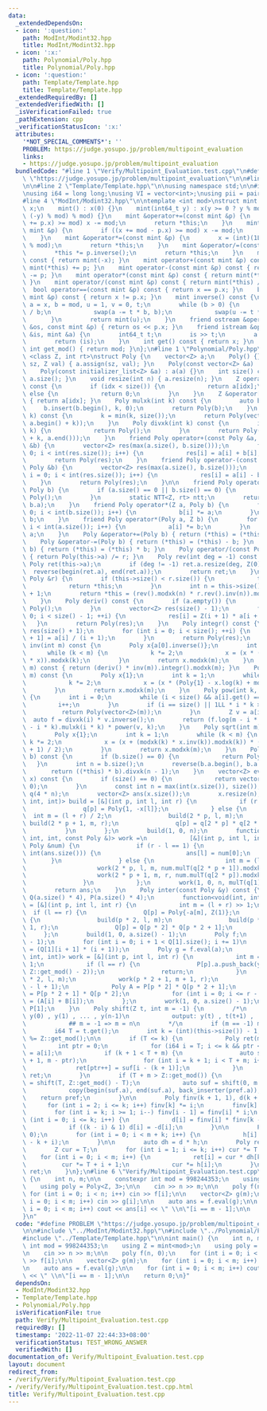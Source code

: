 ```yaml
---
data:
  _extendedDependsOn:
  - icon: ':question:'
    path: ModInt/Modint32.hpp
    title: ModInt/Modint32.hpp
  - icon: ':x:'
    path: Polynomial/Poly.hpp
    title: Polynomial/Poly.hpp
  - icon: ':question:'
    path: Template/Template.hpp
    title: Template/Template.hpp
  _extendedRequiredBy: []
  _extendedVerifiedWith: []
  _isVerificationFailed: true
  _pathExtension: cpp
  _verificationStatusIcon: ':x:'
  attributes:
    '*NOT_SPECIAL_COMMENTS*': ''
    PROBLEM: https://judge.yosupo.jp/problem/multipoint_evaluation
    links:
    - https://judge.yosupo.jp/problem/multipoint_evaluation
  bundledCode: "#line 1 \"Verify/Multipoint_Evaluation.test.cpp\"\n#define PROBLEM\
    \ \"https://judge.yosupo.jp/problem/multipoint_evaluation\"\n\n#line 2 \"ModInt/Modint32.hpp\"\
    \n\n#line 2 \"Template/Template.hpp\"\n\nusing namespace std;\n\n#include <bits/stdc++.h>\n\
    \nusing i64 = long long;\nusing VI = vector<int>;\nusing pii = pair<int, int>;\n\
    #line 4 \"ModInt/Modint32.hpp\"\n\ntemplate <int mod>\nstruct mint {\n    int\
    \ x;\n    mint() : x(0) {}\n    mint(int64_t y) : x(y >= 0 ? y % mod : (mod -\
    \ (-y) % mod) % mod) {}\n    mint &operator+=(const mint &p) {\n        if ((x\
    \ += p.x) >= mod) x -= mod;\n        return *this;\n    }\n    mint &operator-=(const\
    \ mint &p) {\n        if ((x += mod - p.x) >= mod) x -= mod;\n        return *this;\n\
    \    }\n    mint &operator*=(const mint &p) {\n        x = (int)(1LL * x * p.x\
    \ % mod);\n        return *this;\n    }\n    mint &operator/=(const mint &p) {\n\
    \        *this *= p.inverse();\n        return *this;\n    }\n    mint operator-()\
    \ const { return mint(-x); }\n    mint operator+(const mint &p) const { return\
    \ mint(*this) += p; }\n    mint operator-(const mint &p) const { return mint(*this)\
    \ -= p; }\n    mint operator*(const mint &p) const { return mint(*this) *= p;\
    \ }\n    mint operator/(const mint &p) const { return mint(*this) /= p; }\n  \
    \  bool operator==(const mint &p) const { return x == p.x; }\n    bool operator!=(const\
    \ mint &p) const { return x != p.x; }\n    mint inverse() const {\n        int\
    \ a = x, b = mod, u = 1, v = 0, t;\n        while (b > 0) {\n            t = a\
    \ / b;\n            swap(a -= t * b, b);\n            swap(u -= t * v, v);\n \
    \       }\n        return mint(u);\n    }\n    friend ostream &operator<<(ostream\
    \ &os, const mint &p) { return os << p.x; }\n    friend istream &operator>>(istream\
    \ &is, mint &a) {\n        int64_t t;\n        is >> t;\n        a = mint<mod>(t);\n\
    \        return (is);\n    }\n    int get() const { return x; }\n    static constexpr\
    \ int get_mod() { return mod; }\n};\n#line 1 \"Polynomial/Poly.hpp\"\ntemplate\
    \ <class Z, int rt>\nstruct Poly {\n    vector<Z> a;\n    Poly() {}\n    Poly(int\
    \ sz, Z val) { a.assign(sz, val); }\n    Poly(const vector<Z> &a) : a(a) {}\n\
    \    Poly(const initializer_list<Z> &a) : a(a) {}\n    int size() const { return\
    \ a.size(); }\n    void resize(int n) { a.resize(n); }\n    Z operator[](int idx)\
    \ const {\n        if (idx < size()) {\n            return a[idx];\n        }\
    \ else {\n            return 0;\n        }\n    }\n    Z &operator[](int idx)\
    \ { return a[idx]; }\n    Poly mulxk(int k) const {\n        auto b = a;\n   \
    \     b.insert(b.begin(), k, 0);\n        return Poly(b);\n    }\n    Poly modxk(int\
    \ k) const {\n        k = min(k, size());\n        return Poly(vector<Z>(a.begin(),\
    \ a.begin() + k));\n    }\n    Poly divxk(int k) const {\n        if (size() <=\
    \ k) {\n            return Poly();\n        }\n        return Poly(vector<Z>(a.begin()\
    \ + k, a.end()));\n    }\n    friend Poly operator+(const Poly &a, const Poly\
    \ &b) {\n        vector<Z> res(max(a.size(), b.size()));\n        for (int i =\
    \ 0; i < int(res.size()); i++) {\n            res[i] = a[i] + b[i];\n        }\n\
    \        return Poly(res);\n    }\n    friend Poly operator-(const Poly &a, const\
    \ Poly &b) {\n        vector<Z> res(max(a.size(), b.size()));\n        for (int\
    \ i = 0; i < int(res.size()); i++) {\n            res[i] = a[i] - b[i];\n    \
    \    }\n        return Poly(res);\n    }\n\n    friend Poly operator*(Poly a,\
    \ Poly b) {\n        if (a.size() == 0 || b.size() == 0) {\n            return\
    \ Poly();\n        }\n        static NTT<Z, rt> ntt;\n        return ntt.multiply(a.a,\
    \ b.a);\n    }\n    friend Poly operator*(Z a, Poly b) {\n        for (int i =\
    \ 0; i < int(b.size()); i++) {\n            b[i] *= a;\n        }\n        return\
    \ b;\n    }\n    friend Poly operator*(Poly a, Z b) {\n        for (int i = 0;\
    \ i < int(a.size()); i++) {\n            a[i] *= b;\n        }\n        return\
    \ a;\n    }\n    Poly &operator+=(Poly b) { return (*this) = (*this) + b; }\n\
    \    Poly &operator-=(Poly b) { return (*this) = (*this) - b; }\n    Poly &operator*=(Poly\
    \ b) { return (*this) = (*this) * b; }\n    Poly operator/(const Poly &r) const\
    \ { return Poly(this->a) /= r; }\n    Poly rev(int deg = -1) const {\n       \
    \ Poly ret(this->a);\n        if (deg != -1) ret.a.resize(deg, Z(0));\n      \
    \  reverse(begin(ret.a), end(ret.a));\n        return ret;\n    }\n    Poly &operator/=(const\
    \ Poly &r) {\n        if (this->size() < r.size()) {\n            this->a.clear();\n\
    \            return *this;\n        }\n        int n = this->size() - r.size()\
    \ + 1;\n        return *this = (rev().modxk(n) * r.rev().inv(n)).modxk(n).rev(n);\n\
    \    }\n    Poly deriv() const {\n        if (a.empty()) {\n            return\
    \ Poly();\n        }\n        vector<Z> res(size() - 1);\n        for (int i =\
    \ 0; i < size() - 1; ++i) {\n            res[i] = Z(i + 1) * a[i + 1];\n     \
    \   }\n        return Poly(res);\n    }\n    Poly integr() const {\n        vector<Z>\
    \ res(size() + 1);\n        for (int i = 0; i < size(); ++i) {\n            res[i\
    \ + 1] = a[i] / (i + 1);\n        }\n        return Poly(res);\n    }\n    Poly\
    \ inv(int m) const {\n        Poly x{a[0].inverse()};\n        int k = 1;\n  \
    \      while (k < m) {\n            k *= 2;\n            x = (x * (Poly{2} - modxk(k)\
    \ * x)).modxk(k);\n        }\n        return x.modxk(m);\n    }\n    Poly log(int\
    \ m) const { return (deriv() * inv(m)).integr().modxk(m); }\n    Poly exp(int\
    \ m) const {\n        Poly x{1};\n        int k = 1;\n        while (k < m) {\n\
    \            k *= 2;\n            x = (x * (Poly{1} - x.log(k) + modxk(k))).modxk(k);\n\
    \        }\n        return x.modxk(m);\n    }\n    Poly pow(int k, int m) const\
    \ {\n        int i = 0;\n        while (i < size() && a[i].get() == 0) {\n   \
    \         i++;\n        }\n        if (i == size() || 1LL * i * k >= m) {\n  \
    \          return Poly(vector<Z>(m));\n        }\n        Z v = a[i];\n      \
    \  auto f = divxk(i) * v.inverse();\n        return (f.log(m - i * k) * k).exp(m\
    \ - i * k).mulxk(i * k) * power(v, k);\n    }\n    Poly sqrt(int m) const {\n\
    \        Poly x{1};\n        int k = 1;\n        while (k < m) {\n           \
    \ k *= 2;\n            x = (x + (modxk(k) * x.inv(k)).modxk(k)) * ((Z::get_mod()\
    \ + 1) / 2);\n        }\n        return x.modxk(m);\n    }\n    Poly mulT(Poly\
    \ b) const {\n        if (b.size() == 0) {\n            return Poly();\n     \
    \   }\n        int n = b.size();\n        reverse(b.a.begin(), b.a.end());\n \
    \       return ((*this) * b).divxk(n - 1);\n    }\n    vector<Z> eval(vector<Z>\
    \ x) const {\n        if (size() == 0) {\n            return vector<Z>(x.size(),\
    \ 0);\n        }\n        const int n = max(int(x.size()), size());\n        vector<Poly>\
    \ q(4 * n);\n        vector<Z> ans(x.size());\n        x.resize(n);\n        function<void(int,\
    \ int, int)> build = [&](int p, int l, int r) {\n            if (r - l == 1) {\n\
    \                q[p] = Poly{1, -x[l]};\n            } else {\n              \
    \  int m = (l + r) / 2;\n                build(2 * p, l, m);\n               \
    \ build(2 * p + 1, m, r);\n                q[p] = q[2 * p] * q[2 * p + 1];\n \
    \           }\n        };\n        build(1, 0, n);\n        function<void(int,\
    \ int, int, const Poly &)> work =\n            [&](int p, int l, int r, const\
    \ Poly &num) {\n                if (r - l == 1) {\n                    if (l <\
    \ int(ans.size())) {\n                        ans[l] = num[0];\n             \
    \       }\n                } else {\n                    int m = (l + r) / 2;\n\
    \                    work(2 * p, l, m, num.mulT(q[2 * p + 1]).modxk(m - l));\n\
    \                    work(2 * p + 1, m, r, num.mulT(q[2 * p]).modxk(r - m));\n\
    \                }\n            };\n        work(1, 0, n, mulT(q[1].inv(n)));\n\
    \        return ans;\n    }\n    Poly inter(const Poly &y) const {\n        vector<Poly>\
    \ Q(a.size() * 4), P(a.size() * 4);\n        function<void(int, int, int)> build\
    \ = [&](int p, int l, int r) {\n            int m = (l + r) >> 1;\n          \
    \  if (l == r) {\n                Q[p] = Poly{-a[m], Z(1)};\n            } else\
    \ {\n                build(p * 2, l, m);\n                build(p * 2 + 1, m +\
    \ 1, r);\n                Q[p] = Q[p * 2] * Q[p * 2 + 1];\n            }\n   \
    \     };\n        build(1, 0, a.size() - 1);\n        Poly f;\n        f.a.resize((int)(Q[1].size())\
    \ - 1);\n        for (int i = 0; i + 1 < Q[1].size(); i += 1)\n            f[i]\
    \ = (Q[1][i + 1] * (i + 1));\n        Poly g = f.eval(a);\n        function<void(int,\
    \ int, int)> work = [&](int p, int l, int r) {\n            int m = (l + r) >>\
    \ 1;\n            if (l == r) {\n                P[p].a.push_back(y[m] * power(g[m],\
    \ Z::get_mod() - 2));\n                return;\n            }\n            work(p\
    \ * 2, l, m);\n            work(p * 2 + 1, m + 1, r);\n            P[p].a.resize(r\
    \ - l + 1);\n            Poly A = P[p * 2] * Q[p * 2 + 1];\n            Poly B\
    \ = P[p * 2 + 1] * Q[p * 2];\n            for (int i = 0; i <= r - l; i++) P[p][i]\
    \ = (A[i] + B[i]);\n        };\n        work(1, 0, a.size() - 1);\n        return\
    \ P[1];\n    }\n    Poly shift(Z t, int m = -1) {\n        /*\n            input:\
    \ y(0) , y(1) , ... , y(n-1)\n            output: y(t) , t(t+1) , ... ,y (t+m-1)\n\
    \            ## m = -1 => m = n\n        */\n        if (m == -1) m = this->size();\n\
    \        i64 T = t.get();\n        int k = (int)(this->size()) - 1;\n        T\
    \ %= Z::get_mod();\n\n        if (T <= k) {\n            Poly ret(m, 0);\n   \
    \         int ptr = 0;\n            for (i64 i = T; i <= k && ptr < m; i++) ret[ptr++]\
    \ = a[i];\n            if (k + 1 < T + m) {\n                auto suf = shift(k\
    \ + 1, m - ptr);\n                for (int i = k + 1; i < T + m; i++)\n      \
    \              ret[ptr++] = suf[i - (k + 1)];\n            }\n            return\
    \ ret;\n        }\n        if (T + m > Z::get_mod()) {\n            auto pref\
    \ = shift(T, Z::get_mod() - T);\n            auto suf = shift(0, m - pref.size());\n\
    \            copy(begin(suf.a), end(suf.a), back_inserter(pref.a));\n        \
    \    return pref;\n        }\n\n        Poly finv(k + 1, 1), d(k + 1, 0);\n  \
    \      for (int i = 2; i <= k; i++) finv[k] *= i;\n        finv[k] = Z(1) / finv[k];\n\
    \        for (int i = k; i >= 1; i--) finv[i - 1] = finv[i] * i;\n        for\
    \ (int i = 0; i <= k; i++) {\n            d[i] = finv[i] * finv[k - i] * a[i];\n\
    \            if ((k - i) & 1) d[i] = -d[i];\n        }\n\n        Poly h(m + k,\
    \ 0);\n        for (int i = 0; i < m + k; i++) {\n            h[i] = Z(1) / (T\
    \ - k + i);\n        }\n\n        auto dh = d * h;\n        Poly ret(m, 0);\n\
    \        Z cur = T;\n        for (int i = 1; i <= k; i++) cur *= T - i;\n    \
    \    for (int i = 0; i < m; i++) {\n            ret[i] = cur * dh[k + i];\n  \
    \          cur *= T + i + 1;\n            cur *= h[i];\n        }\n        return\
    \ ret;\n    }\n};\n#line 6 \"Verify/Multipoint_Evaluation.test.cpp\"\n\nint main()\
    \ {\n    int n, m;\n\n    constexpr int mod = 998244353;\n    using Z = mint<mod>;\n\
    \    using poly = Poly<Z, 3>;\n\n    cin >> n >> m;\n\n    poly f(n, 0);\n   \
    \ for (int i = 0; i < n; i++) cin >> f[i];\n\n    vector<Z> g(m);\n    for (int\
    \ i = 0; i < m; i++) cin >> g[i];\n\n    auto ans = f.eval(g);\n\n    for (int\
    \ i = 0; i < m; i++) cout << ans[i] << \" \\n\"[i == m - 1];\n\n    return 0;\n\
    }\n"
  code: "#define PROBLEM \"https://judge.yosupo.jp/problem/multipoint_evaluation\"\
    \n\n#include \"../ModInt/Modint32.hpp\"\n#include \"../Polynomial/Poly.hpp\"\n\
    #include \"../Template/Template.hpp\"\n\nint main() {\n    int n, m;\n\n    constexpr\
    \ int mod = 998244353;\n    using Z = mint<mod>;\n    using poly = Poly<Z, 3>;\n\
    \n    cin >> n >> m;\n\n    poly f(n, 0);\n    for (int i = 0; i < n; i++) cin\
    \ >> f[i];\n\n    vector<Z> g(m);\n    for (int i = 0; i < m; i++) cin >> g[i];\n\
    \n    auto ans = f.eval(g);\n\n    for (int i = 0; i < m; i++) cout << ans[i]\
    \ << \" \\n\"[i == m - 1];\n\n    return 0;\n}"
  dependsOn:
  - ModInt/Modint32.hpp
  - Template/Template.hpp
  - Polynomial/Poly.hpp
  isVerificationFile: true
  path: Verify/Multipoint_Evaluation.test.cpp
  requiredBy: []
  timestamp: '2022-11-07 22:44:33+08:00'
  verificationStatus: TEST_WRONG_ANSWER
  verifiedWith: []
documentation_of: Verify/Multipoint_Evaluation.test.cpp
layout: document
redirect_from:
- /verify/Verify/Multipoint_Evaluation.test.cpp
- /verify/Verify/Multipoint_Evaluation.test.cpp.html
title: Verify/Multipoint_Evaluation.test.cpp
---
```

